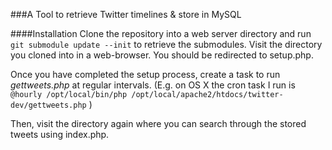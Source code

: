 ###A Tool to retrieve Twitter timelines & store in MySQL

####Installation
Clone the repository into a web server directory and run ```git submodule update --init``` to retrieve the submodules.
Visit the directory you cloned into in a web-browser. You should be redirected to setup.php.

Once you have completed the setup process, create a task to run <i>gettweets.php</i> at regular intervals.
(E.g. on OS X the cron task I run is ```@hourly /opt/local/bin/php /opt/local/apache2/htdocs/twitter-dev/gettweets.php``` )

Then, visit the directory again where you can search through the stored tweets using index.php.
